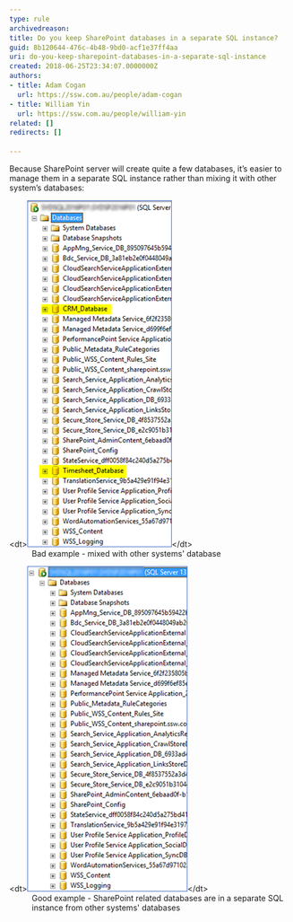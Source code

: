 ```yaml
---
type: rule
archivedreason: 
title: Do you keep SharePoint databases in a separate SQL instance?
guid: 8b120644-476c-4b48-9bd0-acf1e37ff4aa
uri: do-you-keep-sharepoint-databases-in-a-separate-sql-instance
created: 2018-06-25T23:34:07.0000000Z
authors:
- title: Adam Cogan
  url: https://ssw.com.au/people/adam-cogan
- title: William Yin
  url: https://ssw.com.au/people/william-yin
related: []
redirects: []

---
```


Because SharePoint server will create quite a few databases, it’s easier to manage them in a separate SQL instance rather than mixing it with other system’s databases:

<!--endintro-->
<dl class="badImage">&lt;dt&gt;<img src="sharepoint-database-bad.png" alt="sharepoint-database-bad.png">&lt;/dt&gt;<dd>Bad example - mixed with other systems' database</dd></dl><dl class="goodImage">&lt;dt&gt;<img src="sharepoint-database-good.png" alt="sharepoint-database-good.png">&lt;/dt&gt;<dd>Good example - SharePoint related databases are in a separate SQL instance from other systems' databases<br></dd></dl>
